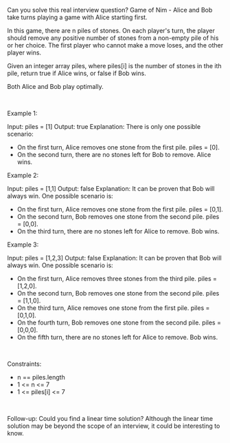 Can you solve this real interview question? Game of Nim - Alice and Bob take turns playing a game with Alice starting first.

In this game, there are n piles of stones. On each player's turn, the player should remove any positive number of stones from a non-empty pile of his or her choice. The first player who cannot make a move loses, and the other player wins.

Given an integer array piles, where piles[i] is the number of stones in the ith pile, return true if Alice wins, or false if Bob wins.

Both Alice and Bob play optimally.

 

Example 1:


Input: piles = [1]
Output: true
Explanation: There is only one possible scenario:
- On the first turn, Alice removes one stone from the first pile. piles = [0].
- On the second turn, there are no stones left for Bob to remove. Alice wins.


Example 2:


Input: piles = [1,1]
Output: false
Explanation: It can be proven that Bob will always win. One possible scenario is:
- On the first turn, Alice removes one stone from the first pile. piles = [0,1].
- On the second turn, Bob removes one stone from the second pile. piles = [0,0].
- On the third turn, there are no stones left for Alice to remove. Bob wins.


Example 3:


Input: piles = [1,2,3]
Output: false
Explanation: It can be proven that Bob will always win. One possible scenario is:
- On the first turn, Alice removes three stones from the third pile. piles = [1,2,0].
- On the second turn, Bob removes one stone from the second pile. piles = [1,1,0].
- On the third turn, Alice removes one stone from the first pile. piles = [0,1,0].
- On the fourth turn, Bob removes one stone from the second pile. piles = [0,0,0].
- On the fifth turn, there are no stones left for Alice to remove. Bob wins.

 

Constraints:

 * n == piles.length
 * 1 <= n <= 7
 * 1 <= piles[i] <= 7

 

Follow-up: Could you find a linear time solution? Although the linear time solution may be beyond the scope of an interview, it could be interesting to know.